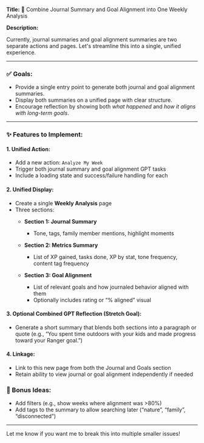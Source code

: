 **Title:** 🧠 Combine Journal Summary and Goal Alignment into One Weekly Analysis

**Description:**

Currently, journal summaries and goal alignment summaries are two separate actions and pages. Let's streamline this into a single, unified experience.

---

### ✅ Goals:

- Provide a single entry point to generate both journal and goal alignment summaries.
- Display both summaries on a unified page with clear structure.
- Encourage reflection by showing both _what happened_ and _how it aligns with long-term goals_.

---

### ✨ Features to Implement:

#### 1. **Unified Action:**

- Add a new action: `Analyze My Week`
- Trigger both journal summary and goal alignment GPT tasks
- Include a loading state and success/failure handling for each

#### 2. **Unified Display:**

- Create a single **Weekly Analysis** page
- Three sections:
  - **Section 1: Journal Summary**
    - Tone, tags, family member mentions, highlight moments

  - **Section 2: Metrics Summary**
    - List of XP gained, tasks done, XP by stat, tone frequency, content tag frequency

  - **Section 3: Goal Alignment**
    - List of relevant goals and how journaled behavior aligned with them
    - Optionally includes rating or “% aligned” visual

#### 3. **Optional Combined GPT Reflection (Stretch Goal):**

- Generate a short summary that blends both sections into a paragraph or quote (e.g., “You spent time outdoors with your kids and made progress toward your Ranger goal.”)

#### 4. **Linkage:**

- Link to this new page from both the Journal and Goals section
- Retain ability to view journal or goal alignment independently if needed

### 🧪 Bonus Ideas:

- Add filters (e.g., show weeks where alignment was >80%)
- Add tags to the summary to allow searching later (“nature”, “family”, “disconnected”)

---

Let me know if you want me to break this into multiple smaller issues!
